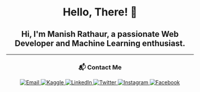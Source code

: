 <div align="center">

  # Hello, There! 👋  
  ## Hi, I'm **Manish Rathaur**, a passionate Web Developer and Machine Learning enthusiast.

---

### 📬 Contact Me  

<p align="center">
  <a href="mailto:mrathaur704@gmail.com" target="_blank">
    <img src="https://img.shields.io/badge/Email-4caf50?style=for-the-badge&logo=gmail&logoColor=white" alt="Email" />
  </a>
  <a href="https://www.kaggle.com/manishrathaur" target="_blank">
    <img src="https://img.shields.io/badge/Kaggle-20BEFF?style=for-the-badge&logo=kaggle&logoColor=white" alt="Kaggle" />
  </a>
  <a href="https://linkedin.com/in/manishrathaur" target="_blank">
    <img src="https://img.shields.io/badge/LinkedIn-0077B5?style=for-the-badge&logo=linkedin&logoColor=white" alt="LinkedIn" />
  </a>
  <a href="https://twitter.com/_manishrathaur" target="_blank">
    <img src="https://img.shields.io/badge/Twitter-1DA1F2?style=for-the-badge&logo=twitter&logoColor=white" alt="Twitter" />
  </a>
  <a href="https://instagram.com/_manishrathaur" target="_blank">
    <img src="https://img.shields.io/badge/Instagram-E4405F?style=for-the-badge&logo=instagram&logoColor=white" alt="Instagram" />
  </a>
  <a href="https://facebook.com/manishrathaur.dev" target="_blank">
    <img src="https://img.shields.io/badge/Facebook-3b5998?style=for-the-badge&logo=facebook&logoColor=white" alt="Facebook" />
  </a>
</p>

</div>
